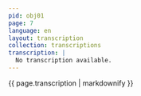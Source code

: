 ```yaml
---
pid: obj01
page: 7
language: en
layout: transcription
collection: transcriptions
transcription: |
  No transcription available.
---
```


{{ page.transcription | markdownify }}
